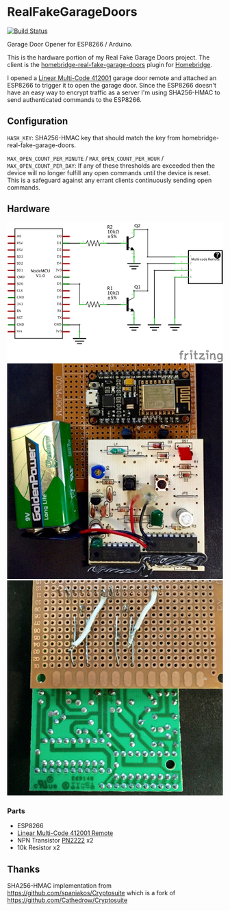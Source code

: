# RealFakeGarageDoors
[![Build Status](https://travis-ci.org/plasticrake/RealFakeGarageDoors.svg?branch=master)](https://travis-ci.org/plasticrake/RealFakeGarageDoors)

Garage Door Opener for ESP8266 / Arduino.

This is the hardware portion of my Real Fake Garage Doors project.
The client is the [homebridge-real-fake-garage-doors](https://github.com/plasticrake/homebridge-real-fake-garage-doors) plugin for [Homebridge](https://github.com/nfarina/homebridge).

I opened a [Linear Multi-Code 412001](https://www.amazon.com/dp/B000F5KEP6/) garage door remote and attached an ESP8266 to trigger it to open the garage door. Since the ESP8266 doesn't have an easy way to encrypt traffic as a server I'm using SHA256-HMAC to send authenticated commands to the ESP8266.

## Configuration

`HASH_KEY`: SHA256-HMAC key that should match the key from homebridge-real-fake-garage-doors.

`MAX_OPEN_COUNT_PER_MINUTE` / `MAX_OPEN_COUNT_PER_HOUR` / `MAX_OPEN_COUNT_PER_DAY`: If any of these thresholds are exceeded then the device will no longer fulfill any open commands until the device is reset. This is a safeguard against any errant clients continuously sending open commands.

## Hardware

![Schematics](https://github.com/plasticrake/RealFakeGarageDoors/raw/master/hardware/schematics.png "Schematics")
![Circuit Top](https://github.com/plasticrake/RealFakeGarageDoors/raw/master/hardware/circuit-top.jpg "Circuit Top")
![Circuit Bottom](https://github.com/plasticrake/RealFakeGarageDoors/raw/master/hardware/circuit-bottom.jpg "Circuit Bottom")

### Parts
* ESP8266
* [Linear Multi-Code 412001 Remote](https://www.amazon.com/dp/B000F5KEP6/)
* NPN Transistor [PN2222](https://www.adafruit.com/product/756) x2
* 10k Resistor x2

## Thanks
SHA256-HMAC implementation from https://github.com/spaniakos/Cryptosuite which is a fork of https://github.com/Cathedrow/Cryptosuite
